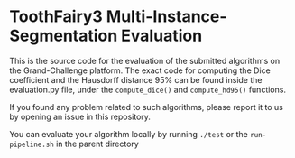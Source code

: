 # ToothFairy3 Multi-Instance-Segmentation Evaluation

This is the source code for the evaluation of the submitted algorithms on the Grand-Challenge platform. The exact code for computing the Dice coefficient and the Hausdorff distance 95% can be found inside the evaluation.py file, under the `compute_dice()` and `compute_hd95()` functions.

If you found any problem related to such algorithms, please report it to us by opening an issue in this repository.

You can evaluate your algorithm locally by running `./test` or the `run-pipeline.sh` in the parent directory
